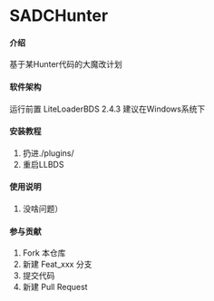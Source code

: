 # SADCHunter

#### 介绍
基于某Hunter代码的大魔改计划

#### 软件架构
运行前置 LiteLoaderBDS 2.4.3
建议在Windows系统下

#### 安装教程

1.  扔进./plugins/
2.  重启LLBDS

#### 使用说明

1.  没啥问题）

#### 参与贡献

1.  Fork 本仓库
2.  新建 Feat_xxx 分支
3.  提交代码
4.  新建 Pull Request

